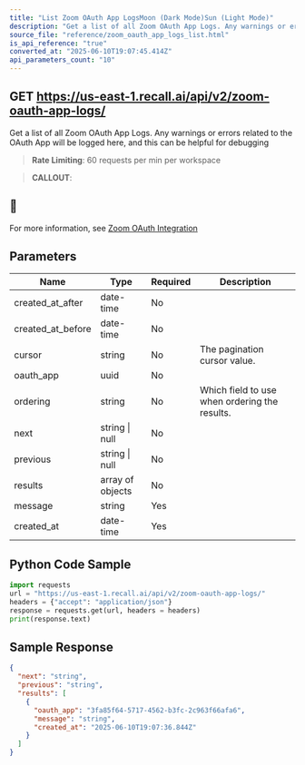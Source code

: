 ```yaml
---
title: "List Zoom OAuth App LogsMoon (Dark Mode)Sun (Light Mode)"
description: "Get a list of all Zoom OAuth App Logs. Any warnings or errors related to the OAuth App will be logged here, and this can be helpful for debugging. This endpoint is rate limited to: 60 requests per min per workspace"
source_file: "reference/zoom_oauth_app_logs_list.html"
is_api_reference: "true"
converted_at: "2025-06-10T19:07:45.414Z"
api_parameters_count: "10"
---
```

## GET https://us-east-1.recall.ai/api/v2/zoom-oauth-app-logs/

Get a list of all Zoom OAuth App Logs. Any warnings or errors related to the OAuth App will be logged here, and this can be helpful for debugging

> **Rate Limiting**: 60 requests per min per workspace

> **CALLOUT**:

## 📘

For more information, see [Zoom OAuth Integration](/docs/zoom-oauth-integration.md)
## Parameters

| Name | Type | Required | Description |
| --- | --- | --- | --- |
| created_at_after | date-time | No |  |
| created_at_before | date-time | No |  |
| cursor | string | No | The pagination cursor value. |
| oauth_app | uuid | No |  |
| ordering | string | No | Which field to use when ordering the results. |
| next | string \| null | No |  |
| previous | string \| null | No |  |
| results | array of objects | No |  |
| message | string | Yes |  |
| created_at | date-time | Yes |  |

## Python Code Sample

```python
import requests
url = "https://us-east-1.recall.ai/api/v2/zoom-oauth-app-logs/"
headers = {"accept": "application/json"}
response = requests.get(url, headers = headers)
print(response.text)
```

## Sample Response

```json
{
  "next": "string",
  "previous": "string",
  "results": [
    {
      "oauth_app": "3fa85f64-5717-4562-b3fc-2c963f66afa6",
      "message": "string",
      "created_at": "2025-06-10T19:07:36.844Z"
    }
  ]
}
```
